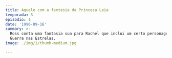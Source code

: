 ```yaml
---
title: Aquele com a fantasia da Princesa Leia
temporada: 3
episodio: 1
date: '1996-09-16'
summary: >-
  Ross conta uma fantasia sua para Rachel que inclui um certo personagem de
  Guerra nas Estrelas.
image: ./img/1/thumb-medium.jpg

---
```

